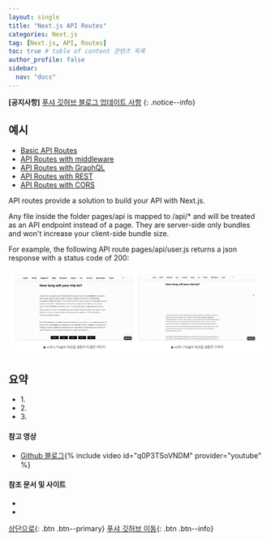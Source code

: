 ```yaml
---
layout: single
title: "Next.js API Routes"
categories: Next.js
tag: [Next.js, API, Routes]
toc: true # table of content 콘텐츠 목록
author_profile: false
sidebar:
  nav: "docs"
---
```


**[공지사항]** [푸샤 깃허브 블로그 업데이트 사항](https://github.com/de24world/de24world.github.io)
{: .notice--info}

<div class="notice">
<h2>예시</h2>
<ul>
  <li><a href="https://github.com/vercel/next.js/tree/canary/examples/api-routes">Basic API Routes </a></li>
  <li><a href="https://github.com/vercel/next.js/tree/canary/examples/api-routes-middleware">API Routes with middleware </a></li>
  <li><a href="https://github.com/vercel/next.js/tree/canary/examples/api-routes-graphql">API Routes with GraphQL </a></li>
  <li><a href="https://github.com/vercel/next.js/tree/canary/examples/api-routes-rest">API Routes with REST </a></li>
  <li><a href="https://github.com/vercel/next.js/tree/canary/examples/api-routes-cors">API Routes with CORS </a></li>

</ul>
</div>

API routes provide a solution to build your API with Next.js.

Any file inside the folder pages/api is mapped to /api/\* and will be treated as an API endpoint instead of a page. They are server-side only bundles and won't increase your client-side bundle size.

For example, the following API route pages/api/user.js returns a json response with a status code of 200:

<img src="/assets/images/CLS/width_height.gif" />

<div class="notice--success">
<h2>요약</h2>
<ul>
  <li>1. </li>
  <li>2. </li>
  <li>3. </li>
</ul>
</div>

#### 참고 영상

- [Github 블로그](https://youtu.be/q0P3TSoVNDM){% include video id="q0P3TSoVNDM" provider="youtube" %}

#### 참조 문서 및 사이트

- [](https://serzhul.io/REACT/nextjs-api-routes/)
- [](https://ohhako.github.io/kimhako/articles/2020-11/Nextjs-attractive-post)

[상단으로](#svg-란){: .btn .btn--primary}
[푸샤 깃허브 이동](https://github.com/de24world){: .btn .btn--info}
